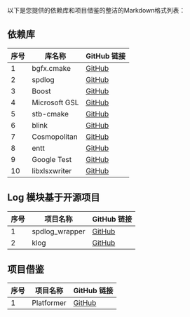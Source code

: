 以下是您提供的依赖库和项目借鉴的整洁的Markdown格式列表：

## 依赖库

| 序号 | 库名称 | GitHub 链接 |
| ---- | ------- | ---------- |
| 1    | bgfx.cmake | [GitHub](https://github.com/bkaradzic/bgfx.cmake.git) |
| 2    | spdlog | [GitHub](https://github.com/gabime/spdlog.git) |
| 3    | Boost | [GitHub](https://github.com/boostorg/boost.git) |
| 4    | Microsoft GSL | [GitHub](https://github.com/microsoft/GSL.git) |
| 5    | stb-cmake | [GitHub](https://github.com/gracicot/stb-cmake.git) |
| 6    | blink | [GitHub](https://github.com/jart/blink.git) |
| 7    | Cosmopolitan | [GitHub](https://github.com/jart/cosmopolitan.git) |
| 8    | entt | [GitHub](https://github.com/skypjack/entt.git) |
| 9    | Google Test | [GitHub](https://github.com/google/googletest.git) |
| 10   | libxlsxwriter | [GitHub](https://github.com/jmcnamara/libxlsxwriter.git) |

## Log 模块基于开源项目

| 序号 | 项目名称 | GitHub 链接 |
| ---- | -------- | ---------- |
| 1    | spdlog\_wrapper | [GitHub](https://github.com/gqw/spdlog_wrapper) |
| 2    | klog | [GitHub](https://github.com/KkemChen/klog) |

## 项目借鉴

| 序号 | 项目名称 | GitHub 链接 |
| ---- | -------- | ---------- |
| 1    | Platformer | [GitHub](https://github.com/Somgonk/Platformer) |
